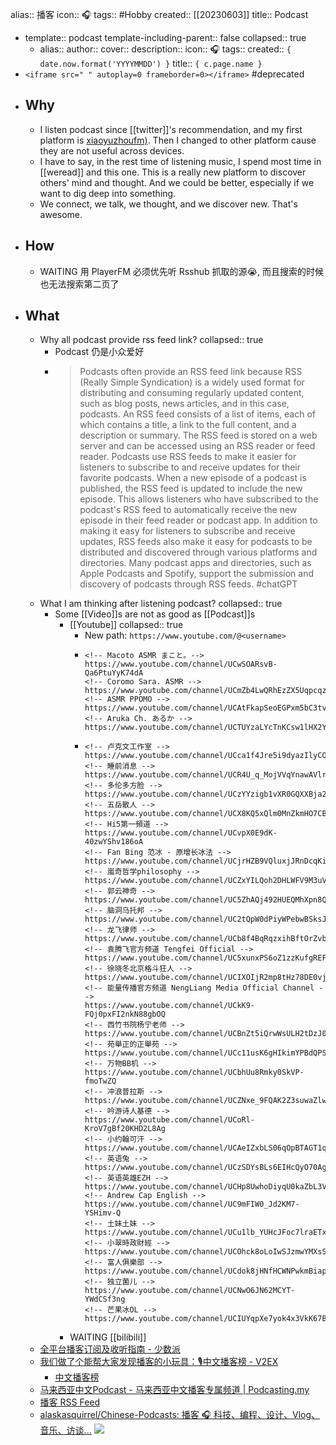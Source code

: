 alias:: 播客
icon:: 🎧
tags:: #Hobby
created:: [[20230603]]
title:: Podcast

  - template:: podcast
    template-including-parent:: false
    collapsed:: true
    - alias:: 
      author:: 
      cover:: 
      description:: 
      icon:: 🎧
      tags:: 
      created:: ``{ date.now.format('YYYYMMDD') }``
      title:: ``{ c.page.name }``
  - `<iframe src=" " autoplay=0 frameborder=0></iframe>` #deprecated
- ## Why
  - I listen podcast since [[twitter]]'s recommendation, and my first platform is [xiaoyuzhoufm)](https://www.xiaoyuzhoufm.com/). Then I changed to other platform cause they are not useful across devices.
  - I have to say, in the rest time of listening music, I spend most time in [[weread]] and this one. This is a really new platform to discover others' mind and thought. And we could be better, especially if we want to dig deep into something.
  - We connect, we talk, we thought, and we discover new. That's awesome.
- ## How
  - WAITING 用 PlayerFM 必须优先听 Rsshub 抓取的源😭, 而且搜索的时候也无法搜索第二页了
- ## What
  - Why all podcast provide rss feed link?
    collapsed:: true
    - Podcast 仍是小众爱好
    - > Podcasts often provide an RSS feed link because RSS (Really Simple Syndication) is a widely used format for distributing and consuming regularly updated content, such as blog posts, news articles, and in this case, podcasts.
      An RSS feed consists of a list of items, each of which contains a title, a link to the full content, and a description or summary. The RSS feed is stored on a web server and can be accessed using an RSS reader or feed reader.
      Podcasts use RSS feeds to make it easier for listeners to subscribe to and receive updates for their favorite podcasts. When a new episode of a podcast is published, the RSS feed is updated to include the new episode. This allows listeners who have subscribed to the podcast's RSS feed to automatically receive the new episode in their feed reader or podcast app.
      In addition to making it easy for listeners to subscribe and receive updates, RSS feeds also make it easy for podcasts to be distributed and discovered through various platforms and directories. Many podcast apps and directories, such as Apple Podcasts and Spotify, support the submission and discovery of podcasts through RSS feeds.
      #chatGPT
  - What I am thinking after listening podcast?
    collapsed:: true
    - Some [[Video]]s are not as good as [[Podcast]]s
      - [[Youtube]]
        collapsed:: true
        - New path:  `https://www.youtube.com/@<username>`
        - ```
          <!-- Macoto ASMR まこと。-->
          https://www.youtube.com/channel/UCwSOARsvB-Qa6PtuYyK74dA
          <!-- Coromo Sara. ASMR -->
          https://www.youtube.com/channel/UCmZb4LwQRhEzZX5Uqpcqziw
          <!-- ASMR PPOMO -->
          https://www.youtube.com/channel/UCAtFkapSeoEGPxm5bC3tvaw
          <!-- Aruka Ch. あるか -->
          https://www.youtube.com/channel/UCTUYzaLYcTnKCsw1lHX2YzQ
          ```
        - ```
          <!-- 卢克文工作室 -->
          https://www.youtube.com/channel/UCca1f4Jre5i9dyazIlyCOuA
          <!-- 睡前消息 -->
          https://www.youtube.com/channel/UCR4U_q_MojVVqYnawAVlryw
          <!-- 多伦多方脸 -->
          https://www.youtube.com/channel/UCzYYzigb1vXR0GQXXBja2kg
          <!-- 五岳散人 -->
          https://www.youtube.com/channel/UCX8KQ5xQlm0MnZkmHO7CBDw
          <!-- Hi5第一頻道 -->
          https://www.youtube.com/channel/UCvpX0E9dK-40zwYShv186oA
          <!-- Fan Bing 范冰 - 原增长冰法 -->
          https://www.youtube.com/channel/UCjrHZB9VQluxjJRnDcqKiqQ
          <!-- 嵐奇哲学philosophy -->
          https://www.youtube.com/channel/UCZxYILQoh2DHLWFV9M3uVzA
          <!-- 郭云神奇 -->
          https://www.youtube.com/channel/UC5ZhAQj492HUEQMhXpn8QdA
          <!-- 脑洞乌托邦 -->
          https://www.youtube.com/channel/UC2tQpW0dPiyWPebwBSksJ_g
          <!-- 龙飞律师 -->
          https://www.youtube.com/channel/UCb8f4BqRqzxihBftOrZvbXw
          <!-- 袁腾飞官方频道 Tengfei Official -->
          https://www.youtube.com/channel/UC5xunxPS6oZ1zzKufgREFuA
          <!-- 徐晓冬北京格斗狂人 -->
          https://www.youtube.com/channel/UCIXOIjR2mp8tHz78DE0vj2A
          <!-- 能量传播官方频道 NengLiang Media Official Channel -->
          https://www.youtube.com/channel/UCkK9-FQj0pxFI2nkN88gbOQ
          <!-- 西竹书院杨宁老师 -->
          https://www.youtube.com/channel/UCBnZt5iQrwWsULH2tDzJ0TQ
          <!-- 苑舉正的正舉苑 -->
          https://www.youtube.com/channel/UCc11usK6gHIkimYPBdQPSdw
          <!-- 万物BB机 -->
          https://www.youtube.com/channel/UCbhUu8Rmky0SkVP-fmoTwZQ
          <!-- 冲浪普拉斯 -->
          https://www.youtube.com/channel/UCZNxe_9FQAK2Z3suwaZlwpQ
          <!-- 吟游诗人基德 -->
          https://www.youtube.com/channel/UCoRl-KroV7gBf20KHD2L8Ag
          <!-- 小约翰可汗 -->
          https://www.youtube.com/channel/UCAeIZxbLS06qOpBTAGT1qxA
          <!-- 英语兔 -->
          https://www.youtube.com/channel/UCzSDYsBLs6EIHcQyO70Agxg
          <!-- 英语英雄EZH -->
          https://www.youtube.com/channel/UCHp8UwhoDiyqU0kaZbL3VWA
          <!-- Andrew Cap English -->
          https://www.youtube.com/channel/UC9mFIW0_Jd2KM7-YSHimv-Q
          <!-- 土妹土妹 -->
          https://www.youtube.com/channel/UCu1lb_YUHcJFoc7lraETxvQ
          <!-- 小翠時政財經 -->
          https://www.youtube.com/channel/UCOhck8oLoIwSJzmwYMXsSnQ
          <!-- 富人俱樂部 -->
          https://www.youtube.com/channel/UCdok8jHNfHCWNPwkmBiapmg
          <!-- 独立菌儿 -->
          https://www.youtube.com/channel/UCNwO6JN62MCYT-YWdCSf3ng
          <!-- 芒果冰OL -->
          https://www.youtube.com/channel/UCIUYqpXe7yok4x3VkK67B3Q
          ```
      - WAITING [[bilibili]]
  - [全平台播客订阅及收听指南 - 少数派](https://sspai.com/post/57960)
  - [我们做了个能帮大家发现播客的小玩具：🎙中文播客榜 - V2EX](https://www.v2ex.com/t/867252)
    - [中文播客榜](https://xyzrank.com/#/)
  - [马来西亚中文Podcast - 马来西亚中文播客专属频道 | Podcasting.my](https://podcasting.my/channel/1/malaysia-chinese-podcasts)
  - [播客 RSS Feed](https://getpodcast.xyz/)
  - [alaskasquirrel/Chinese-Podcasts: 播客 🎧 科技、编程、设计、Vlog、音乐、访谈...](https://github.com/alaskasquirrel/Chinese-Podcasts) ![](https://img.shields.io/github/stars/alaskasquirrel/Chinese-Podcasts)